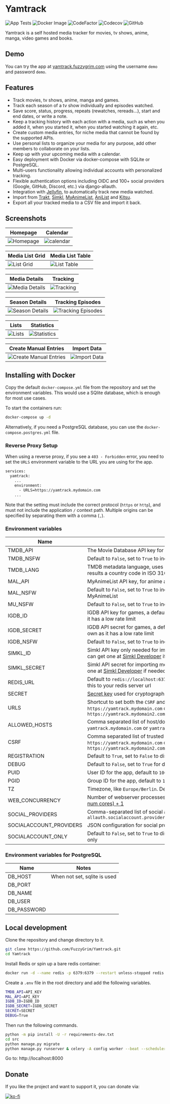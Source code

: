 # Yamtrack

![App Tests](https://github.com/FuzzyGrim/Yamtrack/actions/workflows/app-tests.yml/badge.svg)
![Docker Image](https://github.com/FuzzyGrim/Yamtrack/actions/workflows/docker-image.yml/badge.svg)
![CodeFactor](https://www.codefactor.io/repository/github/fuzzygrim/yamtrack/badge)
![Codecov](https://codecov.io/github/FuzzyGrim/Yamtrack/branch/dev/graph/badge.svg?token=PWUG660120)
![GitHub](https://img.shields.io/badge/license-AGPL--3.0-blue)

Yamtrack is a self hosted media tracker for movies, tv shows, anime, manga, video games and books.

## Demo

You can try the app at [yamtrack.fuzzygrim.com](https://yamtrack.fuzzygrim.com) using the username `demo` and password `demo`.

## Features

- Track movies, tv shows, anime, manga and games.
- Track each season of a tv show individually and episodes watched.
- Save score, status, progress, repeats (rewatches, rereads...), start and end dates, or write a note.
- Keep a tracking history with each action with a media, such as when you added it, when you started it, when you started watching it again, etc.
- Create custom media entries, for niche media that cannot be found by the supported APIs.
- Use personal lists to organize your media for any purpose, add other members to collaborate on your lists.
- Keep up with your upcoming media with a calendar.
- Easy deployment with Docker via docker-compose with SQLite or PostgreSQL.
- Multi-users functionality allowing individual accounts with personalized tracking.
- Flexible authentication options including OIDC and 100+ social providers (Google, GitHub, Discord, etc.) via django-allauth.
- Integration with [Jellyfin](https://jellyfin.org/), to automatically track new media watched.
- Import from [Trakt](https://trakt.tv/), [Simkl](https://simkl.com/), [MyAnimeList](https://myanimelist.net/), [AniList](https://anilist.co/) and [Kitsu](https://kitsu.app/).
- Export all your tracked media to a CSV file and import it back.

## Screenshots

| Homepage                                                                                       | Calendar                                                                                    |
| ---------------------------------------------------------------------------------------------- | ------------------------------------------------------------------------------------------- |
| <img src="https://cdn.fuzzygrim.com/file/fuzzygrim/yamtrack/homepage.png?v2" alt="Homepage" /> | <img src="https://cdn.fuzzygrim.com/file/fuzzygrim/yamtrack/calendar.png" alt="calendar" /> |

| Media List Grid                                                                                    | Media List Table                                                                                     |
| -------------------------------------------------------------------------------------------------- | ---------------------------------------------------------------------------------------------------- |
| <img src="https://cdn.fuzzygrim.com/file/fuzzygrim/yamtrack/medialist_grid.png" alt="List Grid" /> | <img src="https://cdn.fuzzygrim.com/file/fuzzygrim/yamtrack/medialist_table.png" alt="List Table" /> |

| Media Details                                                                                         | Tracking                                                                                    |
| ----------------------------------------------------------------------------------------------------- | ------------------------------------------------------------------------------------------- |
| <img src="https://cdn.fuzzygrim.com/file/fuzzygrim/yamtrack/media_details.png" alt="Media Details" /> | <img src="https://cdn.fuzzygrim.com/file/fuzzygrim/yamtrack/tracking.png" alt="Tracking" /> |

| Season Details                                                                                          | Tracking Episodes                                                                                            |
| ------------------------------------------------------------------------------------------------------- | ------------------------------------------------------------------------------------------------------------ |
| <img src="https://cdn.fuzzygrim.com/file/fuzzygrim/yamtrack/season_details.png" alt="Season Details" /> | <img src="https://cdn.fuzzygrim.com/file/fuzzygrim/yamtrack/tracking_episode.png" alt="Tracking Episodes" /> |

| Lists                                                                                 | Statistics                                                                                      |
| ------------------------------------------------------------------------------------- | ----------------------------------------------------------------------------------------------- |
| <img src="https://cdn.fuzzygrim.com/file/fuzzygrim/yamtrack/lists.png" alt="Lists" /> | <img src="https://cdn.fuzzygrim.com/file/fuzzygrim/yamtrack/statistics.png" alt="Statistics" /> |

| Create Manual Entries                                                                                         | Import Data                                                                                       |
| ------------------------------------------------------------------------------------------------------------- | ------------------------------------------------------------------------------------------------- |
| <img src="https://cdn.fuzzygrim.com/file/fuzzygrim/yamtrack/create_custom.png" alt="Create Manual Entries" /> | <img src="https://cdn.fuzzygrim.com/file/fuzzygrim/yamtrack/import_data.png" alt="Import Data" /> |

## Installing with Docker

Copy the default `docker-compose.yml` file from the repository and set the environment variables. This would use a SQlite database, which is enough for most use cases.

To start the containers run:

```bash
docker-compose up -d
```

Alternatively, if you need a PostgreSQL database, you can use the `docker-compose.postgres.yml` file.

### Reverse Proxy Setup

When using a reverse proxy, if you see a `403 - Forbidden` error, you need to set the `URLS` environment variable to the URL you are using for the app.

```bash
services:
  yamtrack:
    ...
    environment:
      - URLS=https://yamtrack.mydomain.com
    ...
```

Note that the setting must include the correct protocol (`https` or `http`), and must not include the application `/` context path. Multiple origins can be specified by separating them with a comma (`,`).

### Environment variables

| Name                    | Notes                                                                                                                                                                                               |
| ----------------------- | --------------------------------------------------------------------------------------------------------------------------------------------------------------------------------------------------- |
| TMDB_API                | The Movie Database API key for movies and tv shows, a default key is provided                                                                                                                       |
| TMDB_NSFW               | Default to `False`, set to `True` to include adult content in tv and movie searches                                                                                                                 |
| TMDB_LANG               | TMDB metadata language, uses a Language code in ISO 639-1 e.g `en`, for more specific results a country code in ISO 3166-1 can be added e.g `en-US`                                                 |
| MAL_API                 | MyAnimeList API key, for anime and manga, a default key is provided                                                                                                                                 |
| MAL_NSFW                | Default to `False`, set to `True` to include adult content in anime and manga searches from MyAnimeList                                                                                             |
| MU_NSFW                 | Default to `False`, set to `True` to include adult content in manga searches from MangaUpdates                                                                                                      |
| IGDB_ID                 | IGDB API key for games, a default key is provided but it's recommended to get your own as it has a low rate limit                                                                                   |
| IGDB_SECRET             | IGDB API secret for games, a default value is provided but it's recommended to get your own as it has a low rate limit                                                                              |
| IGDB_NSFW               | Default to `False`, set to `True` to include adult content in game searches                                                                                                                         |
| SIMKL_ID                | Simkl API key only needed for importing media from Simkl, a default key is provided but you can get one at [Simkl Developer](https://simkl.com/settings/developer/new/custom-search/) if needed     |
| SIMKL_SECRET            | Simkl API secret for importing media from Simkl, a default secret is provided but you can get one at [Simkl Developer](https://simkl.com/settings/developer/new/custom-search/) if needed           |
| REDIS_URL               | Default to `redis://localhost:6379`, Redis is needed for processing background tasks, set this to your redis server url                                                                             |
| SECRET                  | [Secret key](https://docs.djangoproject.com/en/stable/ref/settings/#secret-key) used for cryptographic signing, should be a random string                                                           |
| URLS                    | Shortcut to set both the `CSRF` and `ALLOWED_HOSTS` settings, comma separated list of URLs, e.g. `https://yamtrack.mydomain.com` or `https://yamtrack.mydomain.com, https://yamtrack.mydomain2.com` |
| ALLOWED_HOSTS           | Comma separated list of host/domain names that this Django site can serve, e.g. `yamtrack.mydomain.com` or `yamtrack.mydomain.com, 192.168.1.1`. Default to `*` for all hosts                       |
| CSRF                    | Comma separated list of trusted origins for `POST` requests when using reverse proxies, e.g. `https://yamtrack.mydomain.com` or `https://yamtrack.mydomain.com, https://yamtrack.mydomain2.com`     |
| REGISTRATION            | Default to `True`, set to `False` to disable user registration                                                                                                                                      |
| DEBUG                   | Default to `False`, set to `True` for debugging                                                                                                                                                     |
| PUID                    | User ID for the app, default to `1000`                                                                                                                                                              |
| PGID                    | Group ID for the app, default to `1000`                                                                                                                                                             |
| TZ                      | Timezone, like `Europe/Berlin`. Default to `UTC`                                                                                                                                                    |
| WEB_CONCURRENCY         | Number of webserver processes, default to `1` but it's recommended to have a value of [(2 x num cores) + 1](https://docs.gunicorn.org/en/latest/design.html#how-many-workers)                       |
| SOCIAL_PROVIDERS        | Comma-separated list of social authentication providers to enable, e.g. `allauth.socialaccount.providers.openid_connect,allauth.socialaccount.providers.github`                                     |
| SOCIALACCOUNT_PROVIDERS | JSON configuration for social providers, see the [Wiki](https://github.com/FuzzyGrim/Yamtrack/wiki/Social-Authentication-in-Yamtrack) for a OIDC configuration example.                             |
| SOCIALACCOUNT_ONLY      | Default to `False`, set to `True` to disable local authentication when using social authentication only                                                                                             |

### Environment variables for PostgreSQL

| Name        | Notes                        |
| ----------- | ---------------------------- |
| DB_HOST     | When not set, sqlite is used |
| DB_PORT     |                              |
| DB_NAME     |                              |
| DB_USER     |                              |
| DB_PASSWORD |                              |

## Local development

Clone the repository and change directory to it.

```bash
git clone https://github.com/FuzzyGrim/Yamtrack.git
cd Yamtrack
```

Install Redis or spin up a bare redis container:

```bash
docker run -d --name redis -p 6379:6379 --restart unless-stopped redis:7-alpine
```

Create a `.env` file in the root directory and add the following variables.

```bash
TMDB_API=API_KEY
MAL_API=API_KEY
IGDB_ID=IGDB_ID
IGDB_SECRET=IGDB_SECRET
SECRET=SECRET
DEBUG=True
```

Then run the following commands.

```bash
python -m pip install -U -r requirements-dev.txt
cd src
python manage.py migrate
python manage.py runserver & celery -A config worker --beat --scheduler django --loglevel DEBUG & tailwindcss -i ./static/css/input.css -o ./static/css/tailwind.css --watch
```

Go to: http://localhost:8000

## Donate

If you like the project and want to support it, you can donate via:

[![ko-fi](https://ko-fi.com/img/githubbutton_sm.svg)](https://ko-fi.com/fuzzygrim)
